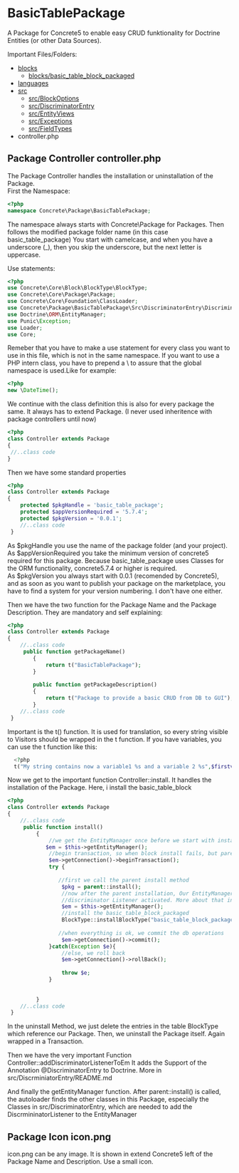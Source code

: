# BasicTablePackage
A Package for Concrete5 to enable easy CRUD funktionality for Doctrine Entities (or other Data Sources).

Important Files/Folders:

* [blocks](blocks/README.md)  
  * [blocks/basic_table_block_packaged](blocks/basic_table_block_packaged/README.md)  
* [languages](languages/README.md)  
* [src](src/README.md)  
  * [src/BlockOptions](src/BlockOptions/README.md)  
  * [src/DiscriminatorEntry](src/DiscriminatorEntry/README.md)  
  * [src/EntityViews](src/EntityViews/README.md)  
  * [src/Exceptions](src/Exceptions/README.md)  
  * [src/FieldTypes](src/FieldTypes/README.md)
*  controller.php
    
    
## Package Controller controller.php
The Package Controller handles the installation or uninstallation of the Package.  
First the Namespace:
```php
<?php
namespace Concrete\Package\BasicTablePackage;
```
The namespace always starts with Concrete\Package for Packages.
Then follows the modified package folder name (in this case basic\_table\_package)
You start with camelcase, and when you have a underscore (\_), then you skip the underscore, but the next letter is uppercase.  

Use statements:  
```php
<?php
use Concrete\Core\Block\BlockType\BlockType;
use Concrete\Core\Package\Package;
use Concrete\Core\Foundation\ClassLoader;
use Concrete\Package\BasicTablePackage\Src\DiscriminatorEntry\DiscriminatorListener;
use Doctrine\ORM\EntityManager;
use Punic\Exception;
use Loader;
use Core;
```
Remeber that you have to make a use statement for every class you want to use in this file,
which is not in the same namespace. If you want to use a PHP intern class, you have to prepend a \\ to assure that the global namespace is used.Like for example:  
```php
<?php
new \DateTime();
``` 
We continue with the class definition this is also for every package the same.
It always has to extend Package. (I never used inheritence with package controllers until now)
```php
<?php
class Controller extends Package
{
 //..class code
}
```  
Then we have some standard properties
```php
<?php
class Controller extends Package
{
    protected $pkgHandle = 'basic_table_package';
    protected $appVersionRequired = '5.7.4';
    protected $pkgVersion = '0.0.1';
    //..class code
 }
```
  As $pkgHandle you use the name of the package folder (and your project).  
  As $appVersionRequired you take the minimum version of concrete5 required for this package. Because basic_table_package uses Classes for the ORM functionality, concrete5.7.4 or higher is required.  
  As $pkgVersion you always start with 0.0.1 (recomended by Concrete5), and as soon as you want to publish your package on the marketplace, you have to find a system for your version numbering. I don't have one either.  
  
  Then we have the two function for the Package Name and the Package Description.
  They are mandatory and self explaining:
```php
<?php
class Controller extends Package
{
    //..class code
     public function getPackageName()
        {
            return t("BasicTablePackage");
        }
    
        public function getPackageDescription()
        {
            return t("Package to provide a basic CRUD from DB to GUI");
        }
    //..class code
 }
```
  Important is the t() function. It is used for translation, so every string visible to Visitors should be wrapped in the t function. If you have variables, you can use the t function like this:  
```php
  <?php
  t("My string contains now a variable1 %s and a variable 2 %s",$firstvariable, $secondvariable);
```
  
Now we get to the important function Controller::install. It handles the installation of the Package. Here, i install the basic_table_block 
```php
<?php
class Controller extends Package
{
    //..class code
     public function install()
         {
             //we get the EntityManager once before we start with installation
            $em = $this->getEntityManager();
             //begin transaction, so when block install fails, but parent::install was successfully, you don't have to uninstall the package
             $em->getConnection()->beginTransaction();
             try {
                 
                //first we call the parent install method
                 $pkg = parent::install();
                 //now after the parent installation, Our EntityManager has the
                 //discriminator Listener activated. More about that in src/DiscriminatorEntry/README.md
                 $em = $this->getEntityManager();
                 //install the basic_table_block_packaged
                 BlockType::installBlockType("basic_table_block_packaged", $pkg);
     
                //when everything is ok, we commit the db operations
                 $em->getConnection()->commit();
             }catch(Exception $e){
                 //else, we roll back
                 $em->getConnection()->rollBack();
     
                 throw $e;
             }
     
     
         }
    //..class code
 }
```  
In the uninstall Method, we just delete the entries in the table BlockType which reference our Package.
Then, we uninstall the Package itself. Again wrapped in a Transaction.  

Then we have the very important Function Controller::addDiscriminatorListenerToEm
It adds the Support of the Annotation @DiscriminatorEntry to Doctrine. More in src/DiscrminiatorEntry/README.md

And finally the getEntityManager function. After parent::install() is called, the autoloader finds the other classes in this Package, especially the Classes in src/DiscriminatorEntry, which are needed to add the DiscrmininatorListener to the EntityManager

## Package Icon icon.png
icon.png can be any image. It is shown in extend Concrete5 left of the Package Name and Description. Use a small icon.